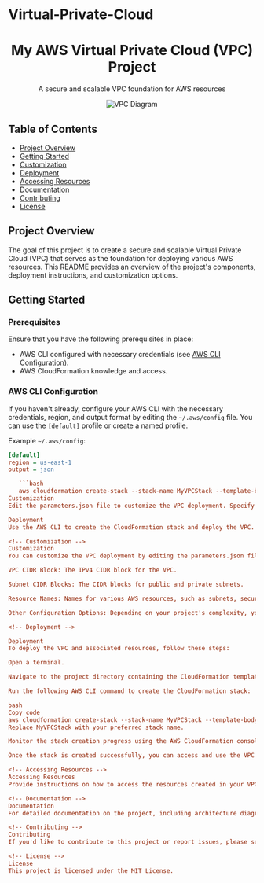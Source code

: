 # Virtual-Private-Cloud
<!-- Project Title -->
<h1 align="center">My AWS Virtual Private Cloud (VPC) Project</h1>

<!-- Project Description -->
<p align="center">A secure and scalable VPC foundation for AWS resources</p>

<!-- Banner/Image -->
<p align="center">
  <img src="https://via.placeholder.com/800x400" alt="VPC Diagram">
</p>

<!-- Table of Contents -->
## Table of Contents

- [Project Overview](#project-overview)
- [Getting Started](#getting-started)
- [Customization](#customization)
- [Deployment](#deployment)
- [Accessing Resources](#accessing-resources)
- [Documentation](#documentation)
- [Contributing](#contributing)
- [License](#license)

<!-- Project Overview -->
## Project Overview

The goal of this project is to create a secure and scalable Virtual Private Cloud (VPC) that serves as the foundation for deploying various AWS resources. This README provides an overview of the project's components, deployment instructions, and customization options.

<!-- Getting Started -->
## Getting Started

### Prerequisites

Ensure that you have the following prerequisites in place:
- AWS CLI configured with necessary credentials (see [AWS CLI Configuration](#aws-cli-configuration)).
- AWS CloudFormation knowledge and access.

### AWS CLI Configuration

If you haven't already, configure your AWS CLI with the necessary credentials, region, and output format by editing the `~/.aws/config` file. You can use the `[default]` profile or create a named profile.

Example `~/.aws/config`:

```ini
[default]
region = us-east-1
output = json

   ```bash
   aws cloudformation create-stack --stack-name MyVPCStack --template-body file://vpc-template.yaml --parameters file://parameters.json
Customization
Edit the parameters.json file to customize the VPC deployment. Specify parameters such as VPC CIDR blocks, subnet CIDR blocks, and resource names.

Deployment
Use the AWS CLI to create the CloudFormation stack and deploy the VPC. See Deployment for details.

<!-- Customization -->
Customization
You can customize the VPC deployment by editing the parameters.json file. Here are some of the parameters you can customize:

VPC CIDR Block: The IPv4 CIDR block for the VPC.

Subnet CIDR Blocks: The CIDR blocks for public and private subnets.

Resource Names: Names for various AWS resources, such as subnets, security groups, and route tables.

Other Configuration Options: Depending on your project's complexity, you can customize additional parameters and resources in the CloudFormation template.

<!-- Deployment -->

Deployment
To deploy the VPC and associated resources, follow these steps:

Open a terminal.

Navigate to the project directory containing the CloudFormation template (vpc-template.yaml) and the parameters file (parameters.json).

Run the following AWS CLI command to create the CloudFormation stack:

bash
Copy code
aws cloudformation create-stack --stack-name MyVPCStack --template-body file://vpc-template.yaml --parameters file://parameters.json
Replace MyVPCStack with your preferred stack name.

Monitor the stack creation progress using the AWS CloudFormation console or the AWS CLI.

Once the stack is created successfully, you can access and use the VPC and associated resources as needed.

<!-- Accessing Resources -->
Accessing Resources
Provide instructions on how to access the resources created in your VPC, such as accessing EC2 instances, connecting to a database, or accessing a web application hosted in the VPC.

<!-- Documentation -->
Documentation
For detailed documentation on the project, including architecture diagrams and additional setup instructions, refer to the docs directory.

<!-- Contributing -->
Contributing
If you'd like to contribute to this project or report issues, please see the CONTRIBUTING.md file for guidelines and instructions.

<!-- License -->
License
This project is licensed under the MIT License.
